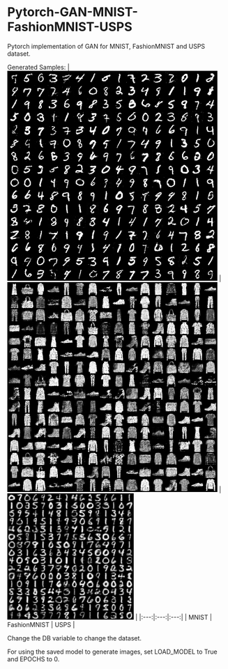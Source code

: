 # Pytorch-GAN-MNIST-FashionMNIST-USPS
Pytorch implementation of GAN for MNIST, FashionMNIST and USPS dataset.

Generated Samples:
| [![MNIST](/results/MNIST.png)]() | [![FashionMNIST](/results/FashionMNIST.png)]() | [![USPS](/results/USPS.png)]() |
|:---:|:---:|:---:|
| MNIST | FashionMNIST | USPS |

Change the DB variable to change the dataset.

For using the saved model to generate images, set LOAD_MODEL to True and EPOCHS to 0.
